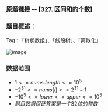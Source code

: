 ### 原题链接 -- [[327. 区间和的个数](https://leetcode.cn/problems/count-of-range-sum/)]

### 题目概述：
Tag : 「树状数组」、「线段树」、「离散化」

![image](https://user-images.githubusercontent.com/99656524/236738297-5b90779e-3688-4d35-8ce3-92e2d05cb7d1.png)

### 数据范围
* $1 <= nums.length <= 10^5$
* $-2^31 <= nums[i] <= 2^31 - 1$
* $-10^5 <= lower <= upper <= 10^5$
* $题目数据保证答案是一个 32 位 的整数$
